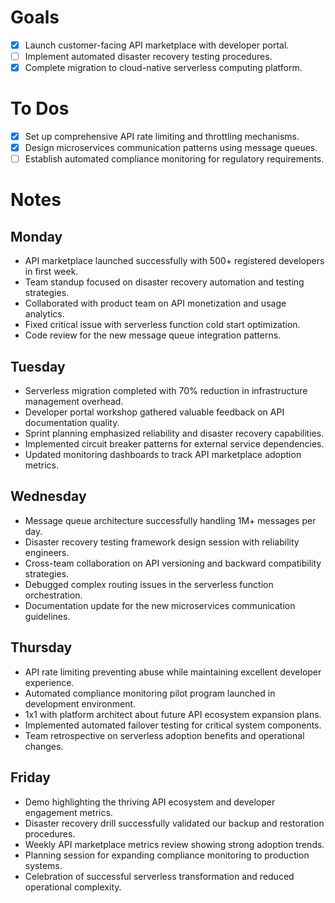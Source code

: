 # Goals
- [x] Launch customer-facing API marketplace with developer portal.
- [ ] Implement automated disaster recovery testing procedures.
- [x] Complete migration to cloud-native serverless computing platform.
# To Dos
- [x] Set up comprehensive API rate limiting and throttling mechanisms.
- [x] Design microservices communication patterns using message queues.
- [ ] Establish automated compliance monitoring for regulatory requirements.
# Notes
## Monday
- API marketplace launched successfully with 500+ registered developers in first week.
- Team standup focused on disaster recovery automation and testing strategies.
- Collaborated with product team on API monetization and usage analytics.
- Fixed critical issue with serverless function cold start optimization.
- Code review for the new message queue integration patterns.
## Tuesday
- Serverless migration completed with 70% reduction in infrastructure management overhead.
- Developer portal workshop gathered valuable feedback on API documentation quality.
- Sprint planning emphasized reliability and disaster recovery capabilities.
- Implemented circuit breaker patterns for external service dependencies.
- Updated monitoring dashboards to track API marketplace adoption metrics.
## Wednesday
- Message queue architecture successfully handling 1M+ messages per day.
- Disaster recovery testing framework design session with reliability engineers.
- Cross-team collaboration on API versioning and backward compatibility strategies.
- Debugged complex routing issues in the serverless function orchestration.
- Documentation update for the new microservices communication guidelines.
## Thursday
- API rate limiting preventing abuse while maintaining excellent developer experience.
- Automated compliance monitoring pilot program launched in development environment.
- 1x1 with platform architect about future API ecosystem expansion plans.
- Implemented automated failover testing for critical system components.
- Team retrospective on serverless adoption benefits and operational changes.
## Friday
- Demo highlighting the thriving API ecosystem and developer engagement metrics.
- Disaster recovery drill successfully validated our backup and restoration procedures.
- Weekly API marketplace metrics review showing strong adoption trends.
- Planning session for expanding compliance monitoring to production systems.
- Celebration of successful serverless transformation and reduced operational complexity.